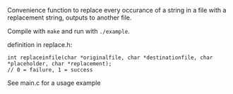 Convenience function to replace every occurance of a string in a file with a replacement string, outputs to another file.

Compile with ````make```` and run with ````./example````.


definition in replace.h:

````
int replaceinfile(char *originalfile, char *destinationfile, char *placeholder, char *replacement);
// 0 = failure, 1 = success
````

See main.c for a usage example
